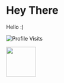 # Hey There

Hello :)

![Profile Visits](https://komarev.com/ghpvc/?username=Dinav69&color=yellow&label=Profile-Visits&width=26px)

<a href="https://discord.com/users/686951405046464534">
<img height="80px" src="https://discord.c99.nl/widget/theme-4/686951405046464534.png" />
</a>








